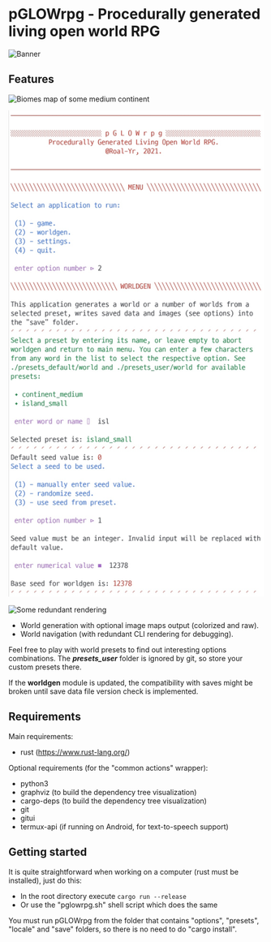 # pGLOWrpg - Procedurally generated living open world RPG
![Banner][splash]

## Features
![Biomes map of some medium continent][biomes]

![Worldgen UI sample][ui_sample]

![Some redundant rendering][animation]

* World generation with optional image maps output (colorized and raw).
* World navigation (with redundant CLI rendering for debugging).

Feel free to play with world presets to find out interesting options combinations.
The ***presets_user*** folder is ignored by git, so store your custom presets there.

If the **worldgen** module is updated, the compatibility with saves might be broken
until save data file version check is implemented.

## Requirements
Main requirements:
- rust (https://www.rust-lang.org/)

Optional requirements (for the "common actions" wrapper):
- python3
- graphviz (to build the dependency tree visualization)
- cargo-deps (to build the dependency tree visualization)
- git
- gitui
- termux-api (if running on Android, for text-to-speech support)

## Getting started
It is quite straightforward when working on a computer (rust must be installed), just do this:
- In the root directory execute `cargo run --release`
- Or use the "pglowrpg.sh" shell script which does the same

You must run pGLOWrpg from the folder that contains "options", "presets", "locale" and "save"
folders, so there is no need to do "cargo install".

[splash]: doc/images/pglowrpg_banner.png "Banner"
[ui_sample]: doc/images/pglowrpg_ui_sample.jpg "Ui sample"
[biomes]: doc/images/biomes_example.png "Biomes map of some medium continent"
[animation]: doc/images/pglowrpg.gif "Animation"